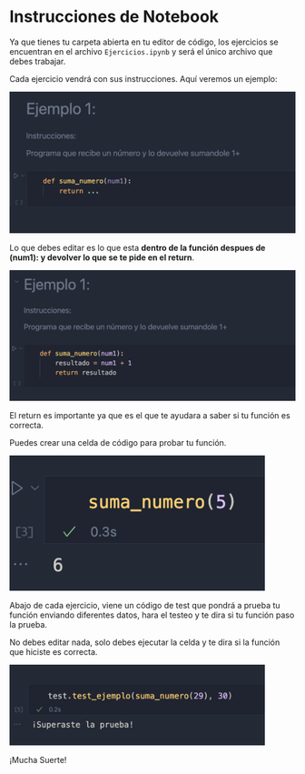 # Instrucciones de Notebook

Ya que tienes tu carpeta abierta en tu editor de código, los ejercicios se encuentran en el archivo `Ejercicios.ipynb` y será el único archivo que debes trabajar.

Cada ejercicio vendrá con sus instrucciones. Aquí veremos un ejemplo:

<img src='./assets/ejemplo1.png' width='550'>

Lo que debes editar es lo que esta **dentro de la función despues de (num1): y devolver lo que se te pide en el return**.

<img src='./assets/ejemplo2.png' width='550'>

El return es importante ya que es el que te ayudara a saber si tu función es correcta.

Puedes crear una celda de código para probar tu función.

<img src='./assets/ejemplo3.png' width='450'>

Abajo de cada ejercicio, viene un código de test que pondrá a prueba tu función enviando diferentes datos, hara el testeo y te dira si tu función paso la prueba. 

No debes editar nada, solo debes ejecutar la celda y te dira si la función que hiciste es correcta.

<img src='./assets/test.png' width='450'>

¡Mucha Suerte!
